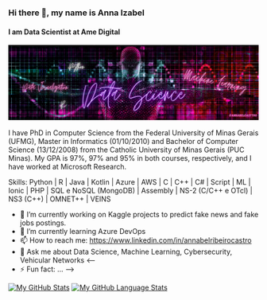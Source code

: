### Hi there 👋, my name is Anna Izabel
#### I am Data Scientist at Ame Digital
![I am Data Scientist at Ame Digital](https://github.com/annabelcasttro/annabelcasttro/blob/main/Data%20Science.png)

I have PhD in Computer Science from the Federal University of Minas Gerais (UFMG), Master in Informatics (01/10/2010) and Bachelor of Computer Science (13/12/2008) from the Catholic University of Minas Gerais (PUC Minas). My GPA is 97%, 97% and 95% in both courses, respectively, and I have worked at Microsoft Research.

Skills: Python | R | Java | Kotlin | Azure | AWS | C | C++ | C# | Script | ML | Ionic | PHP | SQL e NoSQL (MongoDB) | Assembly | NS-2 (C/C++ e OTcl) | NS3 (C++) | OMNET++ | VEINS 

- 🔭 I’m currently working on Kaggle projects to predict fake news and fake jobs postings. 
- 🌱 I’m currently learning Azure DevOps
- 📫 How to reach me: https://www.linkedin.com/in/annabelribeirocastro
- 💬 Ask me about Data Science, Machine Learning, Cybersecurity, Vehicular Networks
<--
- ⚡ Fun fact: ...
-->

[![My GitHub Stats](https://github-readme-stats.vercel.app/api/?username=annabelcasttro&count_private=true&theme=tokyonight&showicons=true)]()
[![My GitHub Language Stats](https://github-readme-stats.vercel.app/api/top-langs/?username=annabelcasttro&langs_count=5&theme=tokyonight)]()
